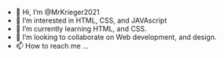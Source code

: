 - 👋 Hi, I’m @MrKrieger2021
- 👀 I’m interested in HTML, CSS, and JAVAscript
- 🌱 I’m currently learning HTML, and CSS.
- 💞️ I’m looking to collaborate on Web development, and design.
- 📫 How to reach me ...

